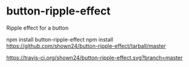 # button-ripple-effect
Ripple effect for a button

npm install button-ripple-effect
npm install https://github.com/shown24/button-ripple-effect/tarball/master

https://travis-ci.org/shown24/button-ripple-effect.svg?branch=master
